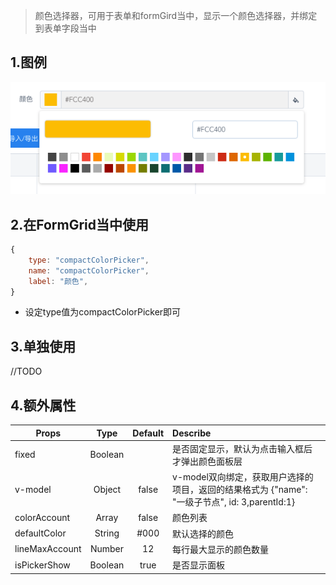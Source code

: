 > 颜色选择器，可用于表单和formGird当中，显示一个颜色选择器，并绑定到表单字段当中

## 1.图例
![img](../images/color-picker.png)

## 2.在FormGrid当中使用

```javascript
{
    type: "compactColorPicker",
    name: "compactColorPicker",
    label: "颜色",
}
```
- 设定type值为compactColorPicker即可

## 3.单独使用
//TODO

## 4.额外属性

| Props        | Type           | Default  |  Describe  |
| ------------- |:-------------:|:-----:|:--------------------------------------------------------|
| fixed      | Boolean |  | 是否固定显示，默认为点击输入框后才弹出颜色面板层  |
| v-model |    Object   |    false |  v-model双向绑定，获取用户选择的项目，返回的结果格式为 {"name": "一级子节点", id: 3,parentId:1}|
| colorAccount | Array      |    false |  颜色列表 |
| defaultColor | String      |    #000 |  默认选择的颜色 |
| lineMaxAccount | Number      |    12 |  每行最大显示的颜色数量  |
| isPickerShow | Boolean      |    true | 是否显示面板  |


